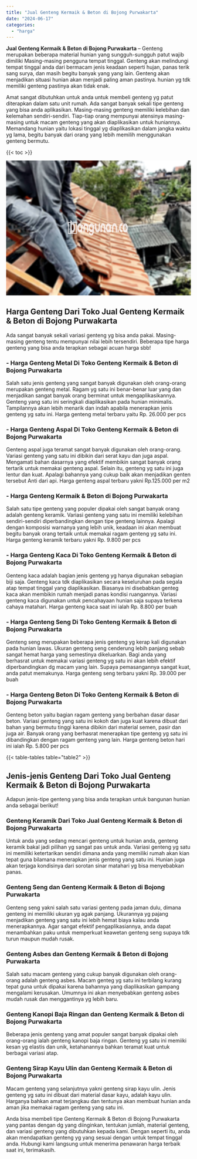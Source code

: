 ```yaml
---
title: "Jual Genteng Kermaik & Beton di Bojong Purwakarta"
date: "2024-06-17"
categories: 
  - "harga"
---
```


**Jual Genteng Kermaik & Beton di Bojong Purwakarta** – Genteng merupakan beberapa material hunian yang sungguh-sungguh patut wajib dimiliki Masing-masing pengguna tempat tinggal. Genteng akan melindungi tempat tinggal anda dari bermacam jenis keadaan seperti hujan, panas terik sang surya, dan masih begitu banyak yang yang lain. Genteng akan menjadikan situasi hunian akan menjadi paling aman pastinya. hunian yg tdk memiliki genteng pastinya akan tidak enak.

Amat sangat dibutuhkan untuk anda untuk membeli genteng yg patut diterapkan dalam satu unit rumah. Ada sangat banyak sekali tipe genteng yang bisa anda aplikasikan. Masing-masing genteng memiliki kelebihan dan kelemahan sendiri-sendiri. Tiap-tiap orang mempunyai atensinya masing-masing untuk macam genteng yang akan diaplikasikan untuk huniannya. Memandang hunian yaitu lokasi tinggal yg diaplikasikan dalam jangka waktu yg lama, begitu banyak dari orang yang lebih memilih menggunakan genteng bermutu.

{{< toc >}}

![Jual Genteng Kermaik & Beton di Bojong Purwakarta](/images/genteng-minimalis-murah15.png)

## Harga Genteng Dari Toko Jual Genteng Kermaik & Beton di Bojong Purwakarta

Ada sangat banyak sekali variasi genteng yg bisa anda pakai. Masing-masing genteng tentu mempunyai nilai lebih tersendiri. Beberapa tipe harga genteng yang bisa anda terapkan sebagai acuan harga sbb!

### \- Harga Genteng Metal Di Toko Genteng Kermaik & Beton di Bojong Purwakarta

Salah satu jenis genteng yang sangat banyak digunakan oleh orang-orang merupakan genteng metal. Ragam yg satu ini benar-benar luar yang dan menjadikan sangat banyak orang berminat untuk mengaplikasikannya. Genteng yang satu ini seringkali diaplikasikan pada hunian minimalis. Tampilannya akan lebih menarik dan indah apabila menerapkan jenis genteng yg satu ini. Harga genteng metal terbaru yaitu Rp. 26.000 per pcs

### \- Harga Genteng Aspal Di Toko Genteng Kermaik & Beton di Bojong Purwakarta

Genteng aspal juga teramat sangat banyak digunakan oleh orang-orang. Variasi genteng yang satu ini dibikin dari serat kayu dan juga aspal. Mengamati bahan dasarnya yang efektif membikin sangat banyak orang tertarik untuk memakai genteng aspal. Selain itu, genteng yg satu ini juga lentur dan kuat. Apalagi bahannya yang cukup baik akan menjadikan genten tersebut Anti dari api. Harga genteng aspal terbaru yakni Rp.125.000 per m2

### \- Harga Genteng Kermaik & Beton di Bojong Purwakarta

Salah satu tipe genteng yang populer dipakai oleh sangat banyak orang adalah genteng keramik. Variasi genteng yang satu ini memiliki kelebihan sendiri-sendiri diperbandingkan dengan tipe genteng lainnya. Apalagi dengan komposisi warnanya yang lebih unik, keadaan ini akan membuat begitu banyak orang tertaik untuk memakai ragam genteng yg satu ini. Harga genteng keramik terbaru yakni Rp. 9.800 per pcs

### \- Harga Genteng Kaca Di Toko Genteng Kermaik & Beton di Bojong Purwakarta

Genteng kaca adalah bagian jenis genteng yg hanya digunakan sebagian biji saja. Genteng kaca tdk diaplikasikan secara keseluruhan pada segala atap tempat tinggal yang diaplikasikan. Biasanya ini disebabkan genteg kaca akan membikin rumah menjadi panas kondisi ruangannya. Variasi genteng kaca digunakan untuk pencahayaan hunian saja supaya terkena cahaya matahari. Harga genteng kaca saat ini ialah Rp. 8.800 per buah

### \- Harga Genteng Seng Di Toko Genteng Kermaik & Beton di Bojong Purwakarta

Genteng seng merupakan beberapa jenis genteng yg kerap kali digunakan pada hunian lawas. Ukuran genteng seng cenderung lebih panjang sebab sangat hemat harga yang semestinya dikeluarkan. Bagi anda yang berhasrat untuk memakai variasi genteng yg satu ini akan lebih efektif diperbandingkan dg macam yang lain. Supaya pemasangannya sangat kuat, anda patut memakunya. Harga genteng seng terbaru yakni Rp. 39.000 per buah

### \- Harga Genteng Beton Di Toko Genteng Kermaik & Beton di Bojong Purwakarta

Genteng beton yaitu bagian ragam genteng yang berbahan dasar dasar beton. Variasi genteng yang satu ini kokoh dan juga kuat karena dibuat dari bahan yang bermutu tinggi karena dibikin dari material semen, pasir dan juga air. Banyak orang yang berhasrat menerapkan tipe genteng yg satu ini dibandingkan dengan ragam genteng yang lain. Harga genteng beton hari ini ialah Rp. 5.800 per pcs

{{< table-tables table="table2" >}}

## Jenis-jenis Genteng Dari Toko Jual Genteng Kermaik & Beton di Bojong Purwakarta

Adapun jenis-tipe genteng yang bisa anda terapkan untuk bangunan hunian anda sebagai berikut!

### Genteng Keramik Dari Toko Jual Genteng Kermaik & Beton di Bojong Purwakarta

Untuk anda yang sedang mencari genteng untuk hunian anda, genteng keramik bakal jadi pilihan yg sangat pas untuk anda. Variasi genteng yg satu ini memiliki ketertarikan sendiri dimana anda yang memiliki rumah akan kian tepat guna bilamana menerapkan jenis genteng yang satu ini. Hunian juga akan terjaga kondisinya dari sorotan sinar matahari yg bisa menyebabkan panas.

### Genteng Seng dan Genteng Kermaik & Beton di Bojong Purwakarta

Genteng seng yakni salah satu variasi genteng pada jaman dulu, dimana genteng ini memiliki ukuran yg agak panjang. Ukurannya yg pajang menjadikan genteng yang satu ini lebih hemat biaya kalau anda menerapkannya. Agar sangat efektif pengaplikasiannya, anda dapat menambahkan paku untuk memperkuat keawetan genteng seng supaya tdk turun maupun mudah rusak.

### Genteng Asbes dan Genteng Kermaik & Beton di Bojong Purwakarta

Salah satu macam genteng yang cukup banyak digunakan oleh orang-orang adalah genteng asbes. Macam genteg yg satu ini terbilang kurang tepat guna untuk dipakai karena bahannya yang diaplikasikan gampang mengalami kerusakan. Umumnya ini akan menyebabkan genteng asbes mudah rusak dan menggantinya yg lebih baru.

### Genteng Kanopi Baja Ringan dan Genteng Kermaik & Beton di Bojong Purwakarta

Beberapa jenis genteng yang amat populer sangat banyak dipakai oleh orang-orang ialah genteng kanopi baja ringan. Genteng yg satu ini memiiki kesan yg elastis dan unik, ketahanannya bahkan teramat kuat untuk berbagai variasi atap.

### Genteng Sirap Kayu Ulin dan Genteng Kermaik & Beton di Bojong Purwakarta

Macam genteng yang selanjutnya yakni genteng sirap kayu ulin. Jenis genteng yg satu ini dibuat dari material dasar kayu, adalah kayu ulin. Harganya bahkan amat terjangkau dan tentunya akan membuat hunian anda aman jika memakai ragam genteng yang satu ini.

Anda bisa membeli tipe Genteng Kermaik & Beton di Bojong Purwakarta yang pantas dengan dg yang diinginkan, tentukan jumlah, material genteng, dan variasi genteng yang dibutuhkan kepada kami. Dengan seperti itu, anda akan mendapatkan genteng yg yang sesuai dengan untuk tempat tinggal anda. Hubungi kami langsung untuk menerima penawaran harga terbaik saat ini, terimakasih.
